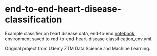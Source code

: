 # end-to-end-heart-disease-classification
Example classifier on heart disease data, end-to-end [notebook](https://github.com/jonhillman/end-to-end-heart-disease-classification/blob/master/end-to-end-heart-disease-classification.ipynb), environment saved to end-to-end-heart-disease-classification_env.yml.

Original project from Udemy ZTM Data Science and Machine Learning.
